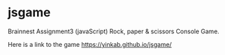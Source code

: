 # jsgame
 Brainnest Assignment3 (javaScript) Rock, paper & scissors Console Game.
 
Here is a link to the game https://yinkab.github.io/jsgame/

